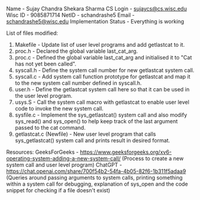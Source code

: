 Name - Sujay Chandra Shekara Sharma
CS Login - sujaycs@cs.wisc.edu
Wisc ID - 9085871714
NetID - schandrashe5
Email - schandrashe5@wisc.edu
Implementation Status - Everything is working

List of files modified:
1. Makefile - Update list of user level programs and add getlastcat to it.
2. proc.h - Declared the global variable last_cat_arg.
3. proc.c - Defined the global variable last_cat_arg and initialised it to "Cat has not yet been called".
4. syscall.h - Define the system call number for new getlastcat system call.
5. syscall.c - Add system call function prototype for getlastcat and map it to the new system call number defined in syscall.h.
6. user.h - Define the getlastcat system call here so that it can be used in the user level program.
7. usys.S - Call the system call macro with getlastcat to enable user level code to invoke the new system call.
8. sysfile.c - Implement the sys_getlastcat() system call and also modify sys_read() and sys_open() to help keep track of the last argument passed to the cat command.
9. getlastcat.c (Newfile) - New user level program that calls sys_getlastcat() system call and prints result in desired format. 

Resources:
GeeksForGeeks - https://www.geeksforgeeks.org/xv6-operating-system-adding-a-new-system-call/ (Process to create a new system call and user level program)
ChatGPT - https://chat.openai.com/share/700f54b2-54fa-4b05-82f6-1b311f5adaa9 (Queries around passing arguments to system calls, printing something within a system call for debugging, explanation of sys_open and the code snippet for checking if a file doesn't exist)